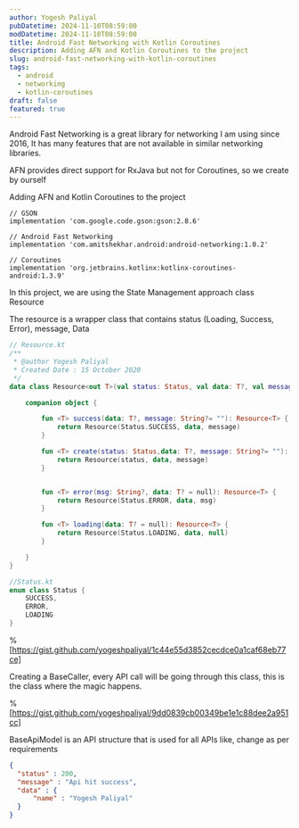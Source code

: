 ```yaml
---
author: Yogesh Paliyal
pubDatetime: 2024-11-10T08:59:00
modDatetime: 2024-11-10T08:59:00
title: Android Fast Networking with Kotlin Coroutines
description: Adding AFN and Kotlin Coroutines to the project
slug: android-fast-networking-with-kotlin-coroutines
tags:
  - android
  - networking
  - kotlin-coroutines
draft: false
featured: true
---
```

Android Fast Networking is a great library for networking I am using since 2016, It has many features that are not available in similar networking libraries.

AFN provides direct support for RxJava but not for Coroutines, so we create by ourself

Adding AFN and Kotlin Coroutines to the project

```shell
// GSON
implementation 'com.google.code.gson:gson:2.8.6'

// Android Fast Networking
implementation 'com.amitshekhar.android:android-networking:1.0.2'

// Coroutines
implementation 'org.jetbrains.kotlinx:kotlinx-coroutines-android:1.3.9'
```

In this project, we are using the State Management approach class Resource

The resource is a wrapper class that contains status (Loading, Success, Error), message, Data

```kotlin
// Resource.kt
/**
 * @author Yogesh Paliyal
 * Created Date : 15 October 2020
 */
data class Resource<out T>(val status: Status, val data: T?, val message: String?) {

    companion object {

        fun <T> success(data: T?, message: String?= ""): Resource<T> {
            return Resource(Status.SUCCESS, data, message)
        }

        fun <T> create(status: Status,data: T?, message: String?= ""): Resource<T> {
            return Resource(status, data, message)
        }


        fun <T> error(msg: String?, data: T? = null): Resource<T> {
            return Resource(Status.ERROR, data, msg)
        }

        fun <T> loading(data: T? = null): Resource<T> {
            return Resource(Status.LOADING, data, null)
        }

    }
}
```

```kotlin
//Status.kt
enum class Status {
    SUCCESS,
    ERROR,
    LOADING
}
```

%[https://gist.github.com/yogeshpaliyal/1c44e55d3852cecdce0a1caf68eb77ce] 

Creating a BaseCaller, every API call will be going through this class, this is the class where the magic happens.

%[https://gist.github.com/yogeshpaliyal/9dd0839cb00349be1e1c88dee2a951cc] 

BaseApiModel is an API structure that is used for all APIs like, change as per requirements

```json
{
  "status" : 200,
  "message" : "Api hit success",
  "data" : {
      "name" : "Yogesh Paliyal"
  }
}
```
